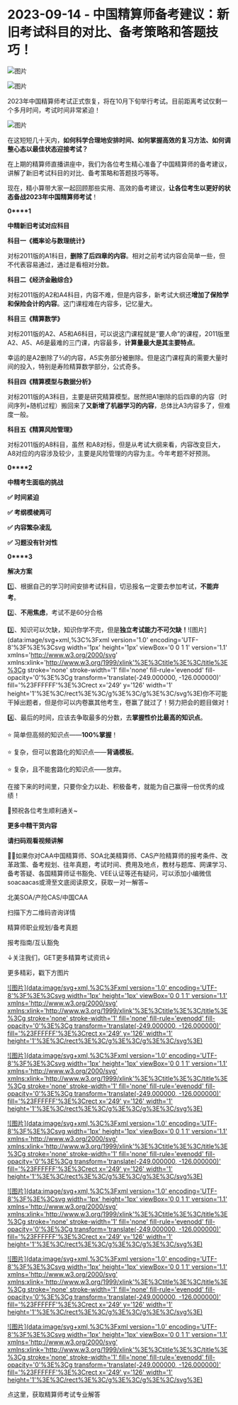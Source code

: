 # 2023-09-14 - 中国精算师备考建议：新旧考试科目的对比、备考策略和答题技巧！

![图片](https://mmbiz.qpic.cn/mmbiz_jpg/mK3FpI9af4kg4PH3You8v1p2s4zAl35ZxNnxg0MdNmVTvH2IJcatox7FnBcNAnYE4JN8ZPBDeK1yLvRwqaptmA/640?wx_fmt=jpeg&wxfrom=5&wx_lazy=1&wx_co=1&tp=webp)

![图片](https://mmbiz.qpic.cn/mmbiz_gif/mK3FpI9af4kg4PH3You8v1p2s4zAl35ZQkpnCFrL4sxibTsCHduia44N0WRpw0ibe62rGfxowYB0ZzQROPDAlhh3Q/640?wx_fmt=gif&wxfrom=5&wx_lazy=1&tp=webp)

2023年中国精算师考试正式恢复，将在10月下旬举行考试。目前距离考试仅剩一个多月时间，考试时间非常紧迫！

![图片](https://mmbiz.qpic.cn/sz_mmbiz_png/Ynb9h8onKWicRhagLx8J3QXWAJ5BiasbvzZxGVABkhhbDjZSWQBXTyBl81vvDwtH1HdLEBeaNiarq0BdiaMrl4DSrA/640?wx_fmt=png&tp=webp&wxfrom=5&wx_lazy=1)

在这短短几十天内，**如何科学合理地安排时间、如何掌握高效的复习方法、如何调整心态以最佳状态迎接考试？**

在上期的精算师直播讲座中，我们为各位考生精心准备了中国精算师的备考建议，讲解了新旧考试科目的对比、备考策略和答题技巧等等。

现在，精小算带大家一起回顾那些实用、高效的备考建议，**让各位考生以更好的状态备战2023年中国精算师考试**！


**0****1**

**中精新旧考试对应科目**


**科目一《概率论与数理统计》**

对标2011版的A1科目，**删除了后四章的内容**。相对之前考试内容会简单一些，但不代表容易通过，通过是看相对分数。

**科目二《经济金融综合》**

对标2011版的A2和A4科目，内容不难，但是内容多，新考试大纲还**增加了保险学和保险会计的内容**。这门课程难在内容多，记忆量大。

**科目三《精算数学》**

对标2011版的A2、A5和A6科目，可以说这门课程就是“要人命”的课程，2011版里A2、A5、A6是最难的三门课，内容最多，**计算量最大是其主要特点**。

幸运的是A2删除了⅔的内容，A5实务部分被删除。但是这门课程真的需要大量时间的投入，特别是寿险精算数学部分，公式奇多。

**科目四《精算模型与数据分析》**

对标2011版的A3科目，主要是研究精算模型。居然把A1删除的后四章的内容（时间序列+随机过程）搬回来了**又新增了机器学习的内容**，总体比A3内容多了，但难度一般。

**科目五《精算风险管理》**

对标2011版的A8科目，虽然 和A8对标，但是从考试大纲来看，内容改变巨大，A8对应的内容涉及较少，主要是风险管理的内容为主。今年考题不好预测。


**0****2**

**中精考生面临的挑战**

**✅ 时间紧迫**

**✅ 考纲模棱两可**

**✅ 内容繁杂凌乱**

**✅ 习题没有针对性**


**0****3**

**解决方案**

1️⃣、根据自己的学习时间安排考试科目，切忌报名一定要去参加考试，**不能弃考**。


2️⃣、**不用焦虑**，考试不是60分合格




3️⃣、知识可以欠缺，知识你学不完，但是**独立考试能力不可欠缺！**![图片](data:image/svg+xml,%3C%3Fxml version='1.0' encoding='UTF-8'%3F%3E%3Csvg width='1px' height='1px' viewBox='0 0 1 1' version='1.1' xmlns='http://www.w3.org/2000/svg' xmlns:xlink='http://www.w3.org/1999/xlink'%3E%3Ctitle%3E%3C/title%3E%3Cg stroke='none' stroke-width='1' fill='none' fill-rule='evenodd' fill-opacity='0'%3E%3Cg transform='translate(-249.000000, -126.000000)' fill='%23FFFFFF'%3E%3Crect x='249' y='126' width='1' height='1'%3E%3C/rect%3E%3C/g%3E%3C/g%3E%3C/svg%3E)你不可能干掉出题者，但是你可以内卷赢其他考生，卷赢了就过了！努力把会的题目做对！

4️⃣、最后的时间，应该去争取最多的分数，去**掌握性价比最高的知识点**。

⭐ 简单但高频的知识点——**100%掌握**！

⭐ 复杂，但可以套路化的知识点——**背诵模板**。

⭐ 复杂，且不能套路化的知识点——放弃。



在接下来的时间里，只要你全力以赴、积极备考，就能为自己赢得一份优秀的成绩！

👏预祝各位考生顺利通关~


**更多中精干货内容**

**请扫码观看视频讲解**



💁‍♀️如果你对CAA中国精算师、SOA北美精算师、CAS产险精算师的报考条件、改革政策、备考规划、往年真题，考试时间、费用及地点，教材与题库、网课学习、备考答疑、各国精算师证书豁免、VEE认证等还有疑问，可以添加小编微信soacaacas或滑至文底阅读原文，获取一对一解答~

北美SOA/产险CAS/中国CAA

扫描下方二维码咨询详情


精算师职业规划/备考真题

报考指南/互认豁免

↓关注我们，GET更多精算考试资讯↓

更多精彩，戳下方图片



[![图片](data:image/svg+xml,%3C%3Fxml version='1.0' encoding='UTF-8'%3F%3E%3Csvg width='1px' height='1px' viewBox='0 0 1 1' version='1.1' xmlns='http://www.w3.org/2000/svg' xmlns:xlink='http://www.w3.org/1999/xlink'%3E%3Ctitle%3E%3C/title%3E%3Cg stroke='none' stroke-width='1' fill='none' fill-rule='evenodd' fill-opacity='0'%3E%3Cg transform='translate(-249.000000, -126.000000)' fill='%23FFFFFF'%3E%3Crect x='249' y='126' width='1' height='1'%3E%3C/rect%3E%3C/g%3E%3C/g%3E%3C/svg%3E)](http://mp.weixin.qq.com/s?__biz=Mzg5ODgxNDE0NQ==&mid=2247496095&idx=1&sn=1652ad043d7583602c430bfc3007aac3&chksm=c05e6831f729e127b771f250531ddbc5e5fa382e199b4a6f49c73a6c8a3b21102ab8fe3e879f&scene=21#wechat_redirect)

[![图片](data:image/svg+xml,%3C%3Fxml version='1.0' encoding='UTF-8'%3F%3E%3Csvg width='1px' height='1px' viewBox='0 0 1 1' version='1.1' xmlns='http://www.w3.org/2000/svg' xmlns:xlink='http://www.w3.org/1999/xlink'%3E%3Ctitle%3E%3C/title%3E%3Cg stroke='none' stroke-width='1' fill='none' fill-rule='evenodd' fill-opacity='0'%3E%3Cg transform='translate(-249.000000, -126.000000)' fill='%23FFFFFF'%3E%3Crect x='249' y='126' width='1' height='1'%3E%3C/rect%3E%3C/g%3E%3C/g%3E%3C/svg%3E)](http://mp.weixin.qq.com/s?__biz=Mzg5ODgxNDE0NQ==&mid=2247496420&idx=1&sn=727d468d19b446ba68ba07959ee31584&chksm=c05e6b4af729e25c58c810ab61523496484cacbb4cc01c7dc22c78e4dbb72c1cf5ae72f8b0fa&scene=21#wechat_redirect)

[![图片](data:image/svg+xml,%3C%3Fxml version='1.0' encoding='UTF-8'%3F%3E%3Csvg width='1px' height='1px' viewBox='0 0 1 1' version='1.1' xmlns='http://www.w3.org/2000/svg' xmlns:xlink='http://www.w3.org/1999/xlink'%3E%3Ctitle%3E%3C/title%3E%3Cg stroke='none' stroke-width='1' fill='none' fill-rule='evenodd' fill-opacity='0'%3E%3Cg transform='translate(-249.000000, -126.000000)' fill='%23FFFFFF'%3E%3Crect x='249' y='126' width='1' height='1'%3E%3C/rect%3E%3C/g%3E%3C/g%3E%3C/svg%3E)](http://mp.weixin.qq.com/s?__biz=Mzg5ODgxNDE0NQ==&mid=2247493501&idx=1&sn=7620e474746373a659fe5ef89fbb7cd2&chksm=c05e7ed3f729f7c511ae682b3857e983df48e50f8605ed66cb2ef2297a4871ede24978a97033&scene=21#wechat_redirect)

[![图片](data:image/svg+xml,%3C%3Fxml version='1.0' encoding='UTF-8'%3F%3E%3Csvg width='1px' height='1px' viewBox='0 0 1 1' version='1.1' xmlns='http://www.w3.org/2000/svg' xmlns:xlink='http://www.w3.org/1999/xlink'%3E%3Ctitle%3E%3C/title%3E%3Cg stroke='none' stroke-width='1' fill='none' fill-rule='evenodd' fill-opacity='0'%3E%3Cg transform='translate(-249.000000, -126.000000)' fill='%23FFFFFF'%3E%3Crect x='249' y='126' width='1' height='1'%3E%3C/rect%3E%3C/g%3E%3C/g%3E%3C/svg%3E)](http://mp.weixin.qq.com/s?__biz=Mzg5ODgxNDE0NQ==&mid=2247485880&idx=1&sn=0ba2bf0e4451dec32a929e06b118121c&chksm=c05d9016f72a1900fe9894195b322250dec7c7456ca30c5cce94ae6819d30bc65094e2e2719d&scene=21#wechat_redirect)

[![图片](data:image/svg+xml,%3C%3Fxml version='1.0' encoding='UTF-8'%3F%3E%3Csvg width='1px' height='1px' viewBox='0 0 1 1' version='1.1' xmlns='http://www.w3.org/2000/svg' xmlns:xlink='http://www.w3.org/1999/xlink'%3E%3Ctitle%3E%3C/title%3E%3Cg stroke='none' stroke-width='1' fill='none' fill-rule='evenodd' fill-opacity='0'%3E%3Cg transform='translate(-249.000000, -126.000000)' fill='%23FFFFFF'%3E%3Crect x='249' y='126' width='1' height='1'%3E%3C/rect%3E%3C/g%3E%3C/g%3E%3C/svg%3E)](http://mp.weixin.qq.com/s?__biz=Mzg5ODgxNDE0NQ==&mid=2247483716&idx=1&sn=e1df2885756e4f4a72d0567ffa4690bb&chksm=c05d98eaf72a11fca6a29c8eb62754a0b92898373d1de868332308fafe026d4c456fc0f4653f&scene=21#wechat_redirect)

[![图片](data:image/svg+xml,%3C%3Fxml version='1.0' encoding='UTF-8'%3F%3E%3Csvg width='1px' height='1px' viewBox='0 0 1 1' version='1.1' xmlns='http://www.w3.org/2000/svg' xmlns:xlink='http://www.w3.org/1999/xlink'%3E%3Ctitle%3E%3C/title%3E%3Cg stroke='none' stroke-width='1' fill='none' fill-rule='evenodd' fill-opacity='0'%3E%3Cg transform='translate(-249.000000, -126.000000)' fill='%23FFFFFF'%3E%3Crect x='249' y='126' width='1' height='1'%3E%3C/rect%3E%3C/g%3E%3C/g%3E%3C/svg%3E)](http://mp.weixin.qq.com/s?__biz=Mzg5ODgxNDE0NQ==&mid=2247484305&idx=1&sn=faae400b6a109a99b390d9cf3b2e4c29&chksm=c05d9a3ff72a1329c36d211fdd502501b728c1692d079cf95ee41fd0269002f7c72cffff1ad0&scene=21#wechat_redirect)



点这里，获取精算师考试专业解答
